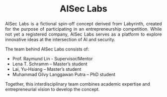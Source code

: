 <h1 align="center">
  <br />
  AISec Labs
  <br />

### 

<p align="justify">AISec Labs is a fictional spin-off concept derived from Labyrinth, created for the purpose of participating in an entrepreneurship competition. While not yet a registered company, AISec Labs serves as a platform to explore innovative ideas at the intersection of AI and security.</p>

The team behind AISec Labs consists of:
- Prof. Raymund Lin - Supervisor/Mentor
-  Lena T. Schramm – Master’s student
-  Lai, Yu-Hsiang – Master’s student
-  Muhammad Gilvy Langgawan Putra – PhD student 

Together, this interdisciplinary team combines academic expertise and entrepreneurial vision to develop the concept.
